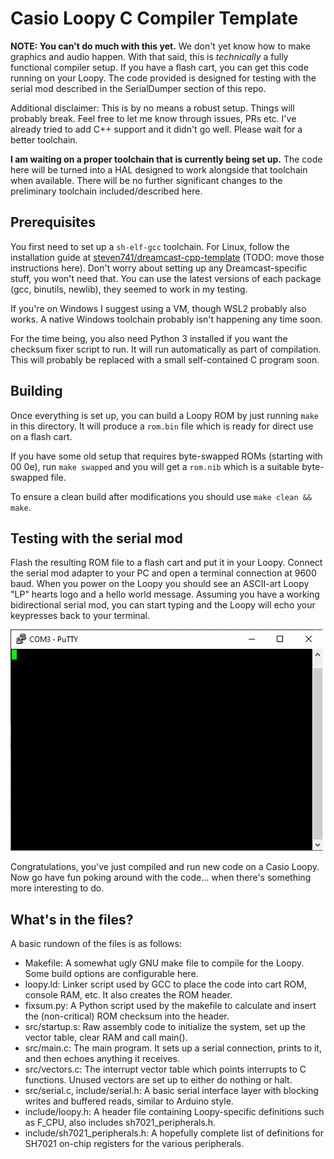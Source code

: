 # Casio Loopy C Compiler Template

**NOTE: You can't do much with this yet.** We don't yet know how to make graphics and audio happen.
With that said, this is *technically* a fully functional compiler setup.
If you have a flash cart, you can get this code running on your Loopy.
The code provided is designed for testing with the serial mod described in the SerialDumper section of this repo.  

Additional disclaimer: This is by no means a robust setup. Things will probably break.
Feel free to let me know through issues, PRs etc.
I've already tried to add C++ support and it didn't go well. Please wait for a better toolchain.  

**I am waiting on a proper toolchain that is currently being set up.**
The code here will be turned into a HAL designed to work alongside that toolchain when available.
There will be no further significant changes to the preliminary toolchain included/described here.  

## Prerequisites

You first need to set up a `sh-elf-gcc` toolchain. For Linux, follow the installation guide at
[steven741/dreamcast-cpp-template](https://github.com/steven741/dreamcast-cpp-template)
(TODO: move those instructions here).
Don't worry about setting up any Dreamcast-specific stuff, you won't need that.
You can use the latest versions of each package (gcc, binutils, newlib), they seemed to work in my testing.  

If you're on Windows I suggest using a VM, though WSL2 probably also works.
A native Windows toolchain probably isn't happening any time soon.  

For the time being, you also need Python 3 installed if you want the checksum fixer script to run.
It will run automatically as part of compilation.
This will probably be replaced with a small self-contained C program soon.  

## Building

Once everything is set up, you can build a Loopy ROM by just running `make` in this directory.
It will produce a `rom.bin` file which is ready for direct use on a flash cart.  

If you have some old setup that requires byte-swapped ROMs (starting with 00 0e),
run `make swapped` and you will get a `rom.nib` which is a suitable byte-swapped file.  

To ensure a clean build after modifications you should use `make clean && make`.  

## Testing with the serial mod

Flash the resulting ROM file to a flash cart and put it in your Loopy.
Connect the serial mod adapter to your PC and open a terminal connection at 9600 baud.
When you power on the Loopy you should see an ASCII-art Loopy "LP" hearts logo and a hello world message.
Assuming you have a working bidirectional serial mod, you can start typing and the Loopy will echo your keypresses back to your terminal.  

![serialdemo.gif](serialdemo.gif)

Congratulations, you've just compiled and run new code on a Casio Loopy.
Now go have fun poking around with the code... when there's something more interesting to do.  

## What's in the files?

A basic rundown of the files is as follows:  
- Makefile: A somewhat ugly GNU make file to compile for the Loopy. Some build options are configurable here.
- loopy.ld: Linker script used by GCC to place the code into cart ROM, console RAM, etc. It also creates the ROM header.
- fixsum.py: A Python script used by the makefile to calculate and insert the (non-critical) ROM checksum into the header.
- src/startup.s: Raw assembly code to initialize the system, set up the vector table, clear RAM and call main().
- src/main.c: The main program. It sets up a serial connection, prints to it, and then echoes anything it receives.
- src/vectors.c: The interrupt vector table which points interrupts to C functions. Unused vectors are set up to either do nothing or halt.
- src/serial.c, include/serial.h: A basic serial interface layer with blocking writes and buffered reads, similar to Arduino style.
- include/loopy.h: A header file containing Loopy-specific definitions such as F_CPU, also includes sh7021_peripherals.h.
- include/sh7021_peripherals.h: A hopefully complete list of definitions for SH7021 on-chip registers for the various peripherals.
